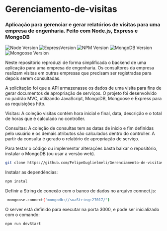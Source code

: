 # Gerenciamento-de-visitas
<h3>Aplicação para gerenciar e gerar relatórios de visitas para uma empresa de engenharia. Feito com Node.js, Express e MongoDB</h3>

![Node Version](https://img.shields.io/badge/node-v19.3.0-yellowgreen.svg)
![ExpressVersion](https://img.shields.io/badge/express-v4.18.2-yellowgreen.svg)
![NPM Version](https://img.shields.io/badge/npm-v9.2.0-blue.svg)
![MongoDB Version](https://img.shields.io/badge/mongodb-v6.0-blue.svg)
![Mongoose Version](https://img.shields.io/badge/mongoose-v8.8.1-blue.svg)

Neste repositório reproduzi de forma simplificada o backend de uma aplicação para uma empresa de engenharia.
Os consultores da empresa realizam visitas em outras empresas que precisam ser registradas para depois serem consultadas.

A solicitação foi que a API armazenasse os dados de uma visita para fins de gerar documentos de apropriação de serviços.
O projeto foi desenvolvido no padrão MVC, utilizando JavaScript, MongoDB, Mongoose e Express para as requisições http.

Visitas: A coleção visitas contém hora inicial e final, data, descrição e o total de horas que é calculado no controller.

Consultas: A coleção de consultas tem as datas de inicio e fim definidas pelo usuário e os demais atributos são calculados dentro do controller.
A partir da consulta é gerado o relatório de apropriação de serviço. 

Para testar o código ou implementar alterações basta baixar o repositório, instalar o MongoDB (ou usar a versão web).
```bash
git clone https://github.com/FelipeGuglielmeli/Gerenciamento-de-visitas
```

Instalar as dependências:
```bash
npm instal
```

Definir a String de conexão com o banco de dados no arquivo connect.js:
```bash
 mongoose.connect("mongodb://suaString:27017/")
```

O server está definido para executar na porta 3000, e pode ser inicializado com o comando:
```bash
npm run devStart
```
